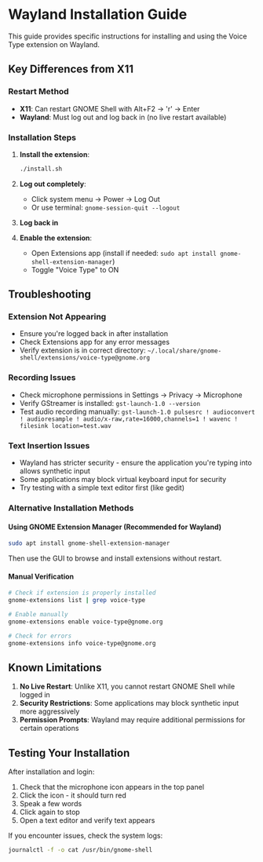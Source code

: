 # Wayland Installation Guide

This guide provides specific instructions for installing and using the Voice Type extension on Wayland.

## Key Differences from X11

### Restart Method
- **X11**: Can restart GNOME Shell with Alt+F2 → 'r' → Enter
- **Wayland**: Must log out and log back in (no live restart available)

### Installation Steps

1. **Install the extension**:
   ```bash
   ./install.sh
   ```

2. **Log out completely**:
   - Click system menu → Power → Log Out
   - Or use terminal: `gnome-session-quit --logout`

3. **Log back in**

4. **Enable the extension**:
   - Open Extensions app (install if needed: `sudo apt install gnome-shell-extension-manager`)
   - Toggle "Voice Type" to ON

## Troubleshooting

### Extension Not Appearing
- Ensure you're logged back in after installation
- Check Extensions app for any error messages
- Verify extension is in correct directory: `~/.local/share/gnome-shell/extensions/voice-type@gnome.org`

### Recording Issues
- Check microphone permissions in Settings → Privacy → Microphone
- Verify GStreamer is installed: `gst-launch-1.0 --version`
- Test audio recording manually: `gst-launch-1.0 pulsesrc ! audioconvert ! audioresample ! audio/x-raw,rate=16000,channels=1 ! wavenc ! filesink location=test.wav`

### Text Insertion Issues
- Wayland has stricter security - ensure the application you're typing into allows synthetic input
- Some applications may block virtual keyboard input for security
- Try testing with a simple text editor first (like gedit)

### Alternative Installation Methods

#### Using GNOME Extension Manager (Recommended for Wayland)
```bash
sudo apt install gnome-shell-extension-manager
```
Then use the GUI to browse and install extensions without restart.

#### Manual Verification
```bash
# Check if extension is properly installed
gnome-extensions list | grep voice-type

# Enable manually
gnome-extensions enable voice-type@gnome.org

# Check for errors
gnome-extensions info voice-type@gnome.org
```

## Known Limitations

1. **No Live Restart**: Unlike X11, you cannot restart GNOME Shell while logged in
2. **Security Restrictions**: Some applications may block synthetic input more aggressively
3. **Permission Prompts**: Wayland may require additional permissions for certain operations

## Testing Your Installation

After installation and login:

1. Check that the microphone icon appears in the top panel
2. Click the icon - it should turn red
3. Speak a few words
4. Click again to stop
5. Open a text editor and verify text appears

If you encounter issues, check the system logs:
```bash
journalctl -f -o cat /usr/bin/gnome-shell
```